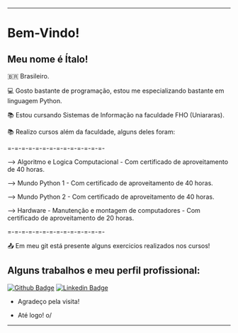 ----------------------------------------------------------------------------

# Bem-Vindo!

## Meu nome é Ítalo!
 

:brazil: Brasileiro.

:computer: Gosto bastante de programação, estou me especializando bastante em linguagem Python.

:books: Estou cursando Sistemas de Informação na faculdade FHO (Uniararas).

:books: Realizo cursos além da faculdade, alguns deles foram:

=-=-=-=-=-=-=-=-=-=-=-=-=-=-

--> Algoritmo e Logica Computacional - Com certificado de aproveitamento de 40 horas.

--> Mundo Python 1 - Com certificado de aproveitamento de 40 horas.

--> Mundo Python 2 - Com certificado de aproveitamento de 40 horas.

--> Hardware - Manutenção e montagem de computadores - Com certificado de aproveitamento de 20 horas.

=-=-=-=-=-=-=-=-=-=-=-=-=-=-

:outbox_tray: Em meu git está presente alguns exercicios realizados nos cursos!


## Alguns trabalhos e meu perfil profissional: 

[![Github Badge](https://img.shields.io/badge/-Github-000?style=flat-square&logo=Github&logoColor=white&link=LINK_GIT)](https://github.com/italovarzone/CursoemVideoPython)
[![Linkedin Badge](https://img.shields.io/badge/-LinkedIn-blue?style=flat-square&logo=Linkedin&logoColor=white&link=LINK_LINKEDIN)](https://linkedin.com/in/ítalo-pescador-varzone-a03082206)


- Agradeço pela visita!

- Até logo! o/

----------------------------------------------------------------------------------
